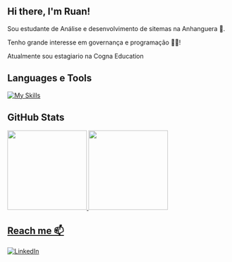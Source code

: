 ## Hi there, I'm Ruan!

Sou estudante de Análise e desenvolvimento de sitemas na Anhanguera 🏫.

Tenho grande interesse em governança e programação 👩‍💻!

Atualmente sou estagiario na Cogna Education

## Languages e Tools

[![My Skills](https://skillicons.dev/icons?i=redhat,azure,postman,git,github&perline=6)](https://skillicons.dev)


## GitHub Stats
<div>
<a href="https://github.com/ruanpbo">
<img loading="lazy" height="180em" src="https://github-readme-stats.vercel.app/api?username=ruanpbo&show_icons=true&theme=dracula&include_all_commits=true&count_private=true"/>
<img loading="lazy" height="180em" src="https://github-readme-stats.vercel.app/api/top-langs/?username=ruanpbo&layout=compact&langs_count=7&theme=dracula"/>
</div>
  



## Reach me 📫

[![LinkedIn](https://img.shields.io/badge/LinkedIn-0077B5?style=for-the-badge&logo=linkedin&logoColor=white)](https://www.linkedin.com/in/ruanpbo/)
